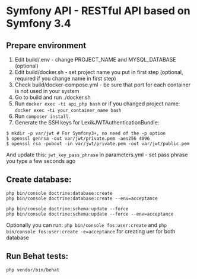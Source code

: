 Symfony API - RESTful API based on Symfony 3.4
=============

## Prepare environment
1. Edit build/.env - change PROJECT_NAME and MYSQL_DATABASE (optional)
2. Edit build/docker.sh - set project name you put in first step (optional, required if you change name in first step)
3. Check build/docker-compose.yml - be sure that port for each container is not used in your system
4. Go to build and run ./docker.sh
5. Run `docker exec -ti api_php bash` or if you changed project name: `docker exec -ti your_container_name bash`
6. Run `composer install`.
7. Generate the SSH keys for LexikJWTAuthenticationBundle:

````
$ mkdir -p var/jwt # For Symfony3+, no need of the -p option
$ openssl genrsa -out var/jwt/private.pem -aes256 4096
$ openssl rsa -pubout -in var/jwt/private.pem -out var/jwt/public.pem
````
And update this: ``jwt_key_pass_phrase`` in parameters.yml - set pass phrase you type a few seconds ago

## Create database:
````
php bin/console doctrine:database:create
php bin/console doctrine:database:create --env=acceptance

php bin/console doctrine:schema:update --force
php bin/console doctrine:schema:update --force --env=acceptance
````

Optionally you can run:
`php bin/console fos:user:create` and `php bin/console fos:user:create -e=acceptance` for creating uer for both database

## Run Behat tests:
`php vendor/bin/behat`
